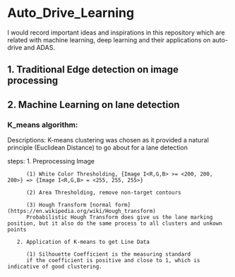 # Auto_Drive_Learning
I would record important ideas and inspirations in this repository which are related with machine learning, deep learning and their applications on auto-drive and ADAS.

## 1. Traditional Edge detection on image processing 

## 2. Machine Learning on lane detection

### K_means algorithm:

Descriptions: K-means clustering was chosen as it provided a natural principle (Euclidean Distance) to go about for a lane detection

steps: 1. Preprocessing Image

          (1) White Color Thresholding, {Image I<R,G,B> >= <200, 200, 200>} => {Image I<R,G,B> = <255, 255, 255>}
          
          (2) Area Thresholding, remove non-target contours
          
          (3) Hough Transform [normal form](https://en.wikipedia.org/wiki/Hough_transform)
          Probabilistic Hough Transform does give us the lane marking position, but it also do the same process to all clusters and unkown points
          
       2. Application of K-means to get Line Data
       
          (1) Silhouette Coefficient is the measuring standard
          if the coefficient is positive and close to 1, which is indicative of good clustering.
